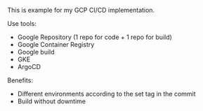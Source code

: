 This is example for my GCP CI/CD implementation.

Use tools:
- Google Repository (1 repo for code + 1 repo for build)
- Google Container Registry
- Google build
- GKE
- ArgoCD

Benefits:
- Different environments according to the set tag in the commit
- Build without downtime
